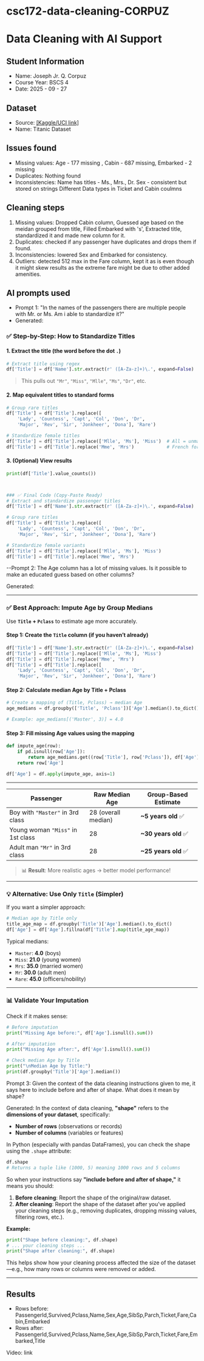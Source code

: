 # csc172-data-cleaning-CORPUZ

# Data Cleaning with AI Support

## Student Information
- Name: Joseph Jr. Q. Corpuz
- Course Year: BSCS 4
- Date: 2025 - 09 - 27

## Dataset
- Source: [\[Kaggle/UCI link\]](https://www.kaggle.com/c/titanic/data?select=train.csv)
- Name: Titanic Dataset

## Issues found
- Missing values: Age - 177 missing , 
    Cabin - 687 missing, 
    Embarked - 2 missing
- Duplicates: Nothing found
- Inconsistencies: Name has titles - Ms., Mrs., Dr.
    Sex - consistent but stored on strings
    Different Data types in Ticket and Cabin coulmns


## Cleaning steps
1. Missing values: Dropped Cabin column, Guessed age based on  the meidan grouped from title, Filled Embarked with 's', Extracted title, standardized it and made new column for it.
2. Duplicates: checked if any passenger have duplicates and drops them if found.
3. Inconsistencies:  lowered Sex and Embarked for consistency.
4. Outliers: detected 512 max in the Fare column, kept it as is even though it might skew results as the extreme fare might be due to other added amenities. 

## AI prompts used
- Prompt 1: "In the names of the passengers there are multiple people with Mr. or Ms. Am i able to standardize it?"
- Generated:

### ✅ Step-by-Step: How to Standardize Titles

#### 1. **Extract the title** (the word before the dot `.`)
```python
# Extract title using regex
df['Title'] = df['Name'].str.extract(r' ([A-Za-z]+)\.', expand=False)
```

> This pulls out `"Mr"`, `"Miss"`, `"Mlle"`, `"Ms"`, `"Dr"`, etc.

#### 2. **Map equivalent titles to standard forms**
```python
# Group rare titles
df['Title'] = df['Title'].replace([
    'Lady', 'Countess', 'Capt', 'Col', 'Don', 'Dr',
    'Major', 'Rev', 'Sir', 'Jonkheer', 'Dona'], 'Rare')

# Standardize female titles
df['Title'] = df['Title'].replace(['Mlle', 'Ms'], 'Miss')  # All = unmarried woman
df['Title'] = df['Title'].replace('Mme', 'Mrs')            # French for Mrs
```

#### 3. **(Optional) View results**
```python
print(df['Title'].value_counts())



### ✅ Final Code (Copy-Paste Ready)
# Extract and standardize passenger titles
df['Title'] = df['Name'].str.extract(r' ([A-Za-z]+)\.', expand=False)

# Group rare titles
df['Title'] = df['Title'].replace([
    'Lady', 'Countess', 'Capt', 'Col', 'Don', 'Dr',
    'Major', 'Rev', 'Sir', 'Jonkheer', 'Dona'], 'Rare')

# Standardize female variants
df['Title'] = df['Title'].replace(['Mlle', 'Ms'], 'Miss')
df['Title'] = df['Title'].replace('Mme', 'Mrs')
```


--Prompt 2: The Age column has a lot of missing values. Is it possible to make an educated guess based on other columns?

Generated: 

---

### ✅ Best Approach: **Impute Age by Group Medians**
Use **`Title` + `Pclass`** to estimate age more accurately.

#### Step 1: **Create the `Title` column** (if you haven’t already)
```python
df['Title'] = df['Name'].str.extract(r' ([A-Za-z]+)\.', expand=False)
df['Title'] = df['Title'].replace(['Mlle', 'Ms'], 'Miss')
df['Title'] = df['Title'].replace('Mme', 'Mrs')
df['Title'] = df['Title'].replace([
    'Lady', 'Countess', 'Capt', 'Col', 'Don', 'Dr',
    'Major', 'Rev', 'Sir', 'Jonkheer', 'Dona'], 'Rare')
```

#### Step 2: **Calculate median Age by Title + Pclass**
```python
# Create a mapping of (Title, Pclass) → median Age
age_medians = df.groupby(['Title', 'Pclass'])['Age'].median().to_dict()

# Example: age_medians[('Master', 3)] = 4.0
```

#### Step 3: **Fill missing Age values using the mapping**
```python
def impute_age(row):
    if pd.isnull(row['Age']):
        return age_medians.get((row['Title'], row['Pclass']), df['Age'].median())
    return row['Age']

df['Age'] = df.apply(impute_age, axis=1)
```

---
| Passenger | Raw Median Age | Group-Based Estimate |
|----------|----------------|----------------------|
| Boy with `"Master"` in 3rd class | 28 (overall median) | **~5 years old** ✅ |
| Young woman `"Miss"` in 1st class | 28 | **~30 years old** ✅ |
| Adult man `"Mr"` in 3rd class | 28 | **~25 years old** ✅ |

> 📊 **Result**: More realistic ages → better model performance!

---

### 💡 Alternative: Use Only `Title` (Simpler)
If you want a simpler approach:
```python
# Median age by Title only
title_age_map = df.groupby('Title')['Age'].median().to_dict()
df['Age'] = df['Age'].fillna(df['Title'].map(title_age_map))
```

Typical medians:
- `Master`: **4.0** (boys)
- `Miss`: **21.0** (young women)
- `Mrs`: **35.0** (married women)
- `Mr`: **30.0** (adult men)
- `Rare`: **45.0** (officers/nobility)

---

### 📊 Validate Your Imputation
Check if it makes sense:
```python
# Before imputation
print("Missing Age before:", df['Age'].isnull().sum())

# After imputation
print("Missing Age after:", df['Age'].isnull().sum())

# Check median Age by Title
print("\nMedian Age by Title:")
print(df.groupby('Title')['Age'].median())
```

Prompt 3: Given the context of the data cleaning instructions given to me, it says here to include before and after of shape. What does it mean by shape?

Generated: 
In the context of data cleaning, **"shape"** refers to the **dimensions of your dataset**, specifically:

- **Number of rows** (observations or records)  
- **Number of columns** (variables or features)

In Python (especially with pandas DataFrames), you can check the shape using the `.shape` attribute:

```python
df.shape
# Returns a tuple like (1000, 5) meaning 1000 rows and 5 columns
```

So when your instructions say **"include before and after of shape,"** it means you should:

1. **Before cleaning**: Report the shape of the original/raw dataset.  
2. **After cleaning**: Report the shape of the dataset after you’ve applied your cleaning steps (e.g., removing duplicates, dropping missing values, filtering rows, etc.).

**Example:**
```python
print("Shape before cleaning:", df.shape)
# ... your cleaning steps ...
print("Shape after cleaning:", df.shape)
```

This helps show how your cleaning process affected the size of the dataset—e.g., how many rows or columns were removed or added.


---

## Results
- Rows before: PassengerId,Survived,Pclass,Name,Sex,Age,SibSp,Parch,Ticket,Fare,Cabin,Embarked
- Rows after: PassengerId,Survived,Pclass,Name,Sex,Age,SibSp,Parch,Ticket,Fare,Embarked,Title

Video: link
        